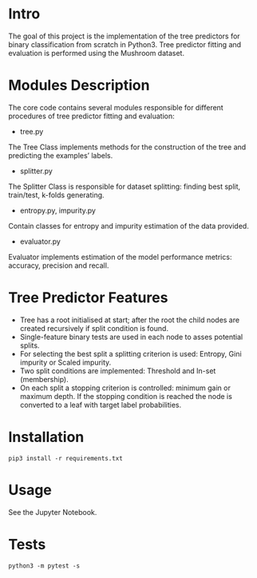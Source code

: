 # Intro
The goal of this project is the implementation of the tree predictors for binary classification from scratch in Python3. 
Tree predictor fitting and evaluation is performed using the Mushroom dataset. 

# Modules Description
The core code contains several modules responsible for different procedures of tree predictor fitting and evaluation:

- tree.py

The Tree Class implements methods for the construction of the tree and predicting the examples’ labels.

- splitter.py

The Splitter Class is responsible for dataset splitting: finding best split, train/test, k-folds generating.

- entropy.py, impurity.py

Contain classes for entropy and impurity estimation of the data provided.

- evaluator.py

Evaluator implements estimation of the model performance metrics: accuracy, precision and recall.

# Tree Predictor Features
- Tree has a root initialised at start; after the root the child nodes are created recursively if split condition is found.
- Single-feature binary tests are used in each node to asses potential splits.
- For selecting the best split a splitting criterion is used: Entropy, Gini impurity or Scaled impurity.
- Two split conditions are implemented: Threshold and In-set (membership).
- On each split a stopping criterion is controlled: minimum gain or maximum depth. If the stopping condition is reached the node is converted to a leaf with target label probabilities.

# Installation
`pip3 install -r requirements.txt`

# Usage
See the Jupyter Notebook.

# Tests
`python3 -m pytest -s`
